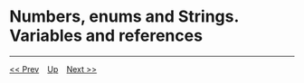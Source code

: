 # Numbers, enums and Strings. Variables and references

---
[<< Prev](../index.md) &ensp; [Up](../index.md) &ensp; [Next >>]()  